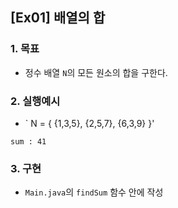 ## [Ex01] 배열의 합

### 1. 목표
* 정수 배열 `N`의 모든 원소의 합을 구한다.


### 2. 실행예시

* ` N = { {1,3,5}, {2,5,7}, {6,3,9} }'

```
sum : 41
```


### 3. 구현
* `Main.java`의 `findSum` 함수 안에 작성
